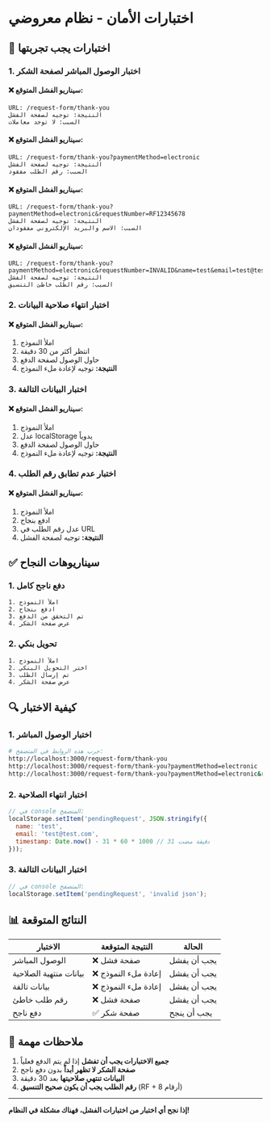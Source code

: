 # اختبارات الأمان - نظام معروضي

## 🧪 اختبارات يجب تجربتها

### 1. اختبار الوصول المباشر لصفحة الشكر

#### ❌ **سيناريو الفشل المتوقع:**
```
URL: /request-form/thank-you
النتيجة: توجيه لصفحة الفشل
السبب: لا توجد معاملات
```

#### ❌ **سيناريو الفشل المتوقع:**
```
URL: /request-form/thank-you?paymentMethod=electronic
النتيجة: توجيه لصفحة الفشل
السبب: رقم الطلب مفقود
```

#### ❌ **سيناريو الفشل المتوقع:**
```
URL: /request-form/thank-you?paymentMethod=electronic&requestNumber=RF12345678
النتيجة: توجيه لصفحة الفشل
السبب: الاسم والبريد الإلكتروني مفقودان
```

#### ❌ **سيناريو الفشل المتوقع:**
```
URL: /request-form/thank-you?paymentMethod=electronic&requestNumber=INVALID&name=test&email=test@test.com
النتيجة: توجيه لصفحة الفشل
السبب: رقم الطلب خاطئ التنسيق
```

### 2. اختبار انتهاء صلاحية البيانات

#### ❌ **سيناريو الفشل المتوقع:**
1. املأ النموذج
2. انتظر أكثر من 30 دقيقة
3. حاول الوصول لصفحة الدفع
4. **النتيجة:** توجيه لإعادة ملء النموذج

### 3. اختبار البيانات التالفة

#### ❌ **سيناريو الفشل المتوقع:**
1. املأ النموذج
2. عدل localStorage يدوياً
3. حاول الوصول لصفحة الدفع
4. **النتيجة:** توجيه لإعادة ملء النموذج

### 4. اختبار عدم تطابق رقم الطلب

#### ❌ **سيناريو الفشل المتوقع:**
1. املأ النموذج
2. ادفع بنجاح
3. عدل رقم الطلب في URL
4. **النتيجة:** توجيه لصفحة الفشل

## ✅ سيناريوهات النجاح

### 1. دفع ناجح كامل
```
1. املأ النموذج
2. ادفع بنجاح
3. تم التحقق من الدفع
4. عرض صفحة الشكر
```

### 2. تحويل بنكي
```
1. املأ النموذج
2. اختر التحويل البنكي
3. تم إرسال الطلب
4. عرض صفحة الشكر
```

## 🔍 كيفية الاختبار

### 1. اختبار الوصول المباشر
```bash
# جرب هذه الروابط في المتصفح:
http://localhost:3000/request-form/thank-you
http://localhost:3000/request-form/thank-you?paymentMethod=electronic
http://localhost:3000/request-form/thank-you?paymentMethod=electronic&requestNumber=RF12345678
```

### 2. اختبار انتهاء الصلاحية
```javascript
// في console المتصفح:
localStorage.setItem('pendingRequest', JSON.stringify({
  name: 'test',
  email: 'test@test.com',
  timestamp: Date.now() - 31 * 60 * 1000 // 31 دقيقة مضت
}));
```

### 3. اختبار البيانات التالفة
```javascript
// في console المتصفح:
localStorage.setItem('pendingRequest', 'invalid json');
```

## 📊 النتائج المتوقعة

| الاختبار | النتيجة المتوقعة | الحالة |
|----------|------------------|---------|
| الوصول المباشر | ❌ صفحة فشل | يجب أن يفشل |
| بيانات منتهية الصلاحية | ❌ إعادة ملء النموذج | يجب أن يفشل |
| بيانات تالفة | ❌ إعادة ملء النموذج | يجب أن يفشل |
| رقم طلب خاطئ | ❌ صفحة فشل | يجب أن يفشل |
| دفع ناجح | ✅ صفحة شكر | يجب أن ينجح |

## 🚨 ملاحظات مهمة

1. **جميع الاختبارات يجب أن تفشل** إذا لم يتم الدفع فعلياً
2. **صفحة الشكر لا تظهر أبداً** بدون دفع ناجح
3. **البيانات تنتهي صلاحيتها** بعد 30 دقيقة
4. **رقم الطلب يجب أن يكون صحيح التنسيق** (RF + 8 أرقام)

---

**إذا نجح أي اختبار من اختبارات الفشل، فهناك مشكلة في النظام!**
